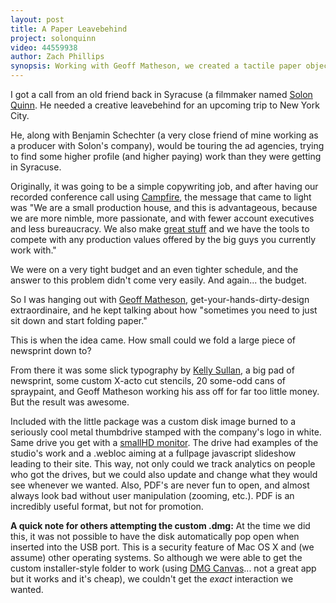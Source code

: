```yaml
---
layout: post
title: A Paper Leavebehind
project: solonquinn
video: 44559938
author: Zach Phillips
synopsis: Working with Geoff Matheson, we created a tactile paper object for another film production house.
---
```


I got a call from an old friend back in Syracuse (a filmmaker named [Solon Quinn](http://solonquinnstudios.com). He needed a creative leavebehind for an upcoming trip to New York City.

He, along with Benjamin Schechter (a very close friend of mine working as a producer with Solon's company), would be touring the ad agencies, trying to find some higher profile (and higher paying) work than they were getting in Syracuse.

Originally, it was going to be a simple copywriting job, and after having our recorded conference call using [Campfire](http://campfirenow.com), the message that came to light was "We are a small production house, and this is advantageous, because we are more nimble, more passionate, and with fewer account executives and less bureaucracy. We also make [great stuff](https://vimeo.com/28311976) and we have the tools to compete with any production values offered by the big guys you currently work with."

We were on a very tight budget and an even tighter schedule, and the answer to this problem didn't come very easily. And again... the budget.

So I was hanging out with [Geoff Matheson](http://geoffmatheson.com), get-your-hands-dirty-design extraordinaire, and he kept talking about how "sometimes you need to just sit down and start folding paper."

This is when the idea came. How small could we fold a large piece of newsprint down to?

From there it was some slick typography by [Kelly Sullan](http://kellysullan.com), a big pad of newsprint, some custom X-acto cut stencils, 20 some-odd cans of spraypaint, and Geoff Matheson working his ass off for far too little money. But the result was awesome.

Included with the little package was a custom disk image burned to a seriously cool metal thumbdrive stamped with the company's logo in white. Same drive you get with a [smallHD monitor](/smallhd). The drive had examples of the studio's work and a .webloc aiming at a fullpage javascript slideshow leading to their site. This way, not only could we track analytics on people who got the drives, but we could also update and change what they would see whenever we wanted. Also, PDF's are never fun to open, and almost always look bad without user manipulation (zooming, etc.). PDF is an incredibly useful format, but not for promotion.

 

**A quick note for others attempting the custom .dmg:** At the time we did this, it was not possible to have the disk automatically pop open when inserted into the USB port. This is a security feature of Mac OS X and (we assume) other operating systems. So although we were able to get the custom installer-style folder to work (using [DMG Canvas](https://store.araelium.com/home/)... not a great app but it works and it's cheap), we couldn't get the _exact_ interaction we wanted.